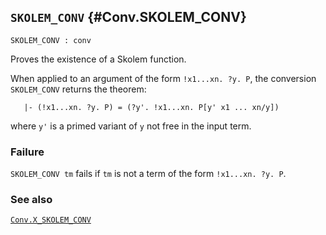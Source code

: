 ## `SKOLEM_CONV` {#Conv.SKOLEM_CONV}


```
SKOLEM_CONV : conv
```



Proves the existence of a Skolem function.


When applied to an argument of the form `!x1...xn. ?y. P`, the conversion
`SKOLEM_CONV` returns the theorem:
    
       |- (!x1...xn. ?y. P) = (?y'. !x1...xn. P[y' x1 ... xn/y])
    
where `y'` is a primed variant of `y` not free in the input term.

### Failure

`SKOLEM_CONV tm` fails if `tm` is not a term of the form `!x1...xn. ?y. P`.

### See also

[`Conv.X_SKOLEM_CONV`](#Conv.X_SKOLEM_CONV)

